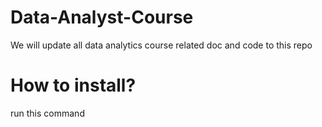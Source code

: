 # Data-Analyst-Course
We will update all data analytics course related doc and code to this repo

# How to install?
run this command